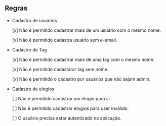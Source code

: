 ## Regras

- Cadastro de usuários
  
  [x] Não é permitido cadastrar mais de um usuário com o mesmo nome.

  [x] Não é permitido cadastra usuário sem e-email.

- Cadastro de Tag

  [x] Não é permitido cadastrar mais de uma tag com o mesmo nome.

  [x] Não é permitido cadastarar tag sem nome.

  [x] Não é permitido o cadastro por usuários que não sejam admin.

- Cadastro de elogios

  [ ] Não é permitido cadastrar um elogio para si.

  [ ] Não é permitido cadastrar elogios para user inválido.

  [ ] O usuário precisa estar autenticado na aplicação.